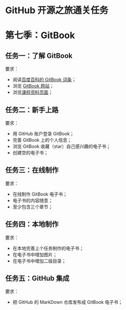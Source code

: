 # GitHub 开源之旅通关任务

# 第七季：GitBook

## 任务一：了解 GitBook

要求：
- 阅读[百度百科的 GitBook 词条][baidu_GitBook]；  
- 浏览 [GitBook 网站]；  
- 浏览[课程资料页面](README.md#第七季gitbook)；  

## 任务二：新手上路

要求：
- 用 GitHub 账户登录 GitBook；
- 完善 GitBook 上的个人信息；
- 浏览 GitBook 收藏（star）自己感兴趣的电子书；
- 创建空的电子书；

## 任务三：在线制作

要求：  
- 在线制作 GitBook 电子书；  
- 电子书的内容随意；  
- 至少包含三个章节；  

## 任务四：本地制作

要求：
- 在本地完善上个任务制作的电子书；  
- 在电子书中增加图片；  
- 在电子书中增加二级目录；  

## 任务五：GitHub 集成

要求：
- 把 GitHub 的 MarkDown 仓库发布成 GitBook 电子书；  


<!-- 本页面的一些链接 -->
[baidu_GitBook]: http://baike.baidu.com/link?url=DVM15T-4RudvBT7SpQKK3YV-i07eEtju8r-5saTJCph81M_dqFxJ-_QSmoHkd4T0v2TIhyRHfV5G49TpQlM9vg1ejgHVdsGs3p5TGsfZojq
[GitBook 网站]: https://www.gitbook.com/
